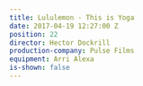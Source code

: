 ```yaml
---
title: Lululemon - This is Yoga
date: 2017-04-19 12:27:00 Z
position: 22
director: Hector Dockrill
production-company: Pulse Films
equipment: Arri Alexa
is-shown: false
---
```


